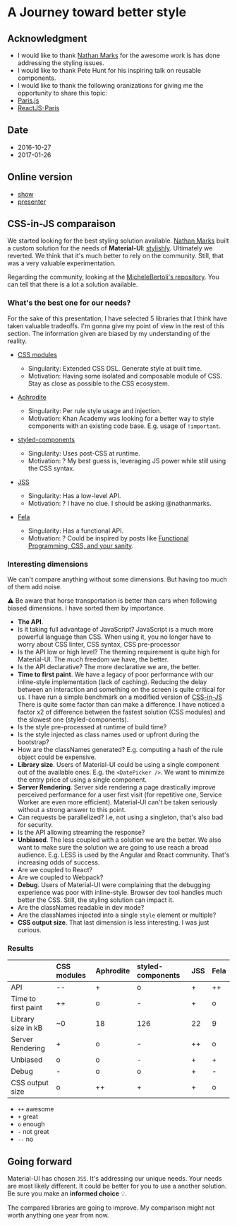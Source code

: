 # A Journey toward better style

## Acknowledgment

- I would like to thank [Nathan Marks](https://github.com/nathanmarks) for the awesome work is has done addressing the styling issues.
- I would like to thank Pete Hunt for his inspiring talk on reusable components.
- I would like to thank the following oranizations for giving me the opportunity to share this topic:
 - [Paris.js](http://parisjs.org/)
 - [ReactJS-Paris](https://www.meetup.com/fr-FR/ReactJS-Paris/)

## Date

- 2016-10-27
- 2017-01-26

## Online version

- [show](https://oliviertassinari.github.io/a-journey-toward-better-style/)
- [presenter](https://oliviertassinari.github.io/a-journey-toward-better-style/#/?presenter)

## CSS-in-JS comparaison

We started looking for the best styling solution available.
[Nathan Marks](https://github.com/nathanmarks) built a custom solution
for the needs of **Material-UI**: [stylishly](https://github.com/nathanmarks/stylishly).
Ultimately we reverted. We think that it's much better to rely on the community.
Still, that was a very valuable experimentation.

Regarding the community, looking at the [MicheleBertoli's repository](https://github.com/MicheleBertoli/css-in-js). You can tell that there is a lot a solution available.

### What's the best one for our needs?

For the sake of this presentation, I have selected 5 libraries that I think have
taken valuable tradeoffs.
I'm gonna give my point of view in the rest of this section.
The information given are biased by my understanding of the reality.

- [CSS modules](https://github.com/css-modules/css-modules)
  - Singularity: Extended CSS DSL. Generate style at built time.
  - Motivation: Having some isolated and composable module of CSS. Stay as close as possible to the CSS ecosystem.

- [Aphrodite](https://github.com/Khan/aphrodite)
  - Singularity: Per rule style usage and injection.
  - Motivation: Khan Academy was looking for a better way to style components with an existing code base. E.g. usage of `!important`.

- [styled-components](https://github.com/styled-components/styled-components)
  - Singularity: Uses post-CSS at runtime.
  - Motivation: ? My best guess is, leveraging JS power while still using the CSS syntax.

- [JSS](https://github.com/cssinjs/jss)
  - Singularity: Has a low-level API.
  - Motivation: ? I have no clue. I should be asking @nathanmarks.

- [Fela](https://github.com/rofrischmann/fela)
  - Singularity: Has a functional API.
  - Motivation: ? Could be inspired by posts like [Functional Programming, CSS, and your sanity](http://www.jon.gold/2015/07/functional-css/).

### Interesting dimensions

We can't compare anything without some dimensions.
But having too much of them add noise.

:warning: Be aware that horse transportation is better than cars when following biased
dimensions.
I have sorted them by importance.

- **The API**.
 - Is it taking full advantage of JavaScript?
 JavaScript is a much more powerful language than CSS.
 When using it, you no longer have to worry about CSS linter, CSS syntax, CSS pre-processor
 - Is the API low or high level?
 The theming requirement is quite high for Material-UI. The much freedom we have, the better.
 - Is the API declarative?
 The more declarative we are, the better.
- **Time to first paint**.
We have a legacy of poor performance with our inline-style implementation (lack of caching).
Reducing the delay between an interaction and something on the screen is quite critical for us.
I have run a simple benchmark on a modified version of [CSS-in-JS](https://github.com/MicheleBertoli/css-in-js)
There is quite some factor than can make a difference. I have noticed a factor x2 of difference between the fastest solution (CSS modules) and the slowest one (styled-components).
 - Is the style pre-processed at runtime of build time?
 - Is the style injected as class names used or upfront during the bootstrap?
 - How are the classNames generated? E.g. computing a hash of the rule object could be expensive.
- **Library size**.
Users of Material-UI could be using a single component out of the available ones.
E.g. the `<DatePicker />`.
We want to minimize the entry price of using a single component.
- **Server Rendering**.
Server side rendering a page drastically improve perceived performance for a user first visit (for repetitive one, Service Worker are even more efficient).
Material-UI can't be taken seriously without a strong answer to this point.
 - Can requests be parallelized?
 I.e, not using a singleton, that's also bad for security.
 - Is the API allowing streaming the response?
- **Unbiased**.
The less coupled with a solution we are the better.
We also want to make sure the solution we are going to use reach a broad audience.
E.g. LESS is used by the Angular and React community. That's increasing odds of success.
 - Are we coupled to React?
 - Are we coupled to Webpack?
- **Debug**.
Users of Material-UI were complaining that the debugging experience was poor with inline-style.
Browser dev tool handles much better the CSS.
Still, the styling solution can impact it.
 - Are the classNames readable in dev mode?
 - Are the classNames injected into a single `style` element or multiple?
- **CSS output size**.
That last dimension is less interesting.
I was just curious.

### Results

|    | CSS modules | Aphrodite | styled-components | JSS | Fela |
|:---|:------------|:----------|:------------------|:----|:-----|
| API | -- | + | o | + | ++ |
| Time to first paint | ++ | o | - | + | o |
| Library size in kB | ~0 | 18 | 126 | 22 | 9 |
| Server Rendering | + | o | - | ++ | o |
| Unbiased | o | o | - | + | + |
| Debug| - | o | o | + | - |
| CSS output size | o | ++ | + | + | o |

- `++` awesome
- `+` great
- `o` enough
- `-` not great
- `--` no

## Going forward

Material-UI has chosen `JSS`. It's addressing our unique needs.
Your needs are most likely different. It could be better for you to use a another solution.
Be sure you make an **informed choice** :bulb:.

The compared libraries are going to improve.
My comparison might not worth anything one year from now.

